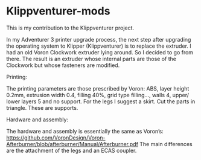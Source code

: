 # Klippventurer-mods
This is my contribution to the Klippventurer project.

In my Adventurer 3 printer upgrade process, the next step after upgrading the operating system to Klipper (Klippventurer) is to replace the extruder.
I had an old Voron Clockwork extruder lying around.  So I decided to go from there.
The result is an extruder whose internal parts are those of the Clockwork but whose fasteners are modified.

Printing:

The printing parameters are those prescribed by Voron: ABS, layer height 0.2mm, extrusion width 0.4,
filling 40%, grid type filling..., walls 4, upper/ lower layers 5 and no support.
For the legs I suggest a skirt.  Cut the parts in triangle.  These are supports.

Hardware and assembly:

The hardware and assembly is essentially the same as Voron’s:
https://github.com/VoronDesign/Voron-Afterburner/blob/afterburner/Manual/Afterburner.pdf
The main differences are the attachment of the legs and an ECAS coupler.
